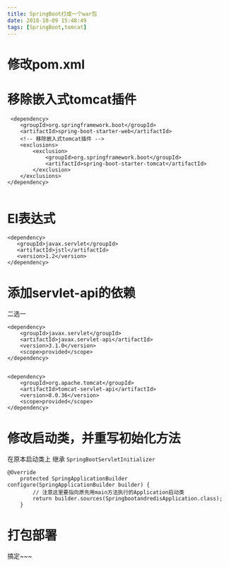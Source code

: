 ```yaml
---
title: SpringBoot打成一个war包
date: 2018-10-09 15:48:49
tags: [SpringBoot,tomcat]
---
```


# 修改pom.xml

# 移除嵌入式tomcat插件

```
 <dependency>
    <groupId>org.springframework.boot</groupId>
    <artifactId>spring-boot-starter-web</artifactId>
    <!-- 移除嵌入式tomcat插件 -->
    <exclusions>
        <exclusion>
            <groupId>org.springframework.boot</groupId>
            <artifactId>spring-boot-starter-tomcat</artifactId>
        </exclusion>
    </exclusions>
</dependency>


```

<!--more--> 


#  El表达式

```
<dependency>
   <groupId>javax.servlet</groupId>
   <artifactId>jstl</artifactId>
   <version>1.2</version>
</dependency>
```

# 添加servlet-api的依赖
二选一

```
<dependency>
    <groupId>javax.servlet</groupId>
    <artifactId>javax.servlet-api</artifactId>
    <version>3.1.0</version>
    <scope>provided</scope>
</dependency>

```

```

<dependency>
    <groupId>org.apache.tomcat</groupId>
    <artifactId>tomcat-servlet-api</artifactId>
    <version>8.0.36</version>
    <scope>provided</scope>
</dependency>
```

# 修改启动类，并重写初始化方法

在原本启动类上 继承 `SpringBootServletInitializer `

```
@Override
	protected SpringApplicationBuilder configure(SpringApplicationBuilder builder) {
		// 注意这里要指向原先用main方法执行的Application启动类
		return builder.sources(SpringbootandredisApplication.class);
	}

```

# 打包部署

搞定~~~

